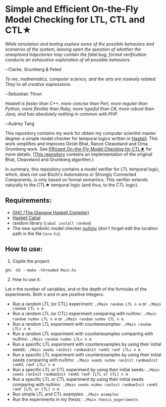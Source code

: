# Simple and Efficient On-the-Fly Model Checking for LTL, CTL and CTL★

_While simulation and testing explore some of the possible behaviors and scenarios of the system, leaving open the question of whether the unexplored trajectories may contain the fatal bug, formal verification conducts an exhaustive exploration of all possible behaviors._

─Clarke, Grumberg & Peled


_To me, mathematics, computer science, and the arts are insanely related. They’re all creative expressions._

─Sebastian Thrun


_Haskell is faster than C++, more concise than Perl, more regular than Python, more flexible than Ruby, more typeful than C#, more robust than Java, and has absolutely nothing in common with PHP._

─Audrey Tang

This repository contains my work for obtain my computer scientist master degree: a simple model checker
for temporal logics written in [Haskell](https://www.haskell.org/).
This work simplifies and improves Girish Bhat, Rance Cleaveland and Orna Grumberg work.
See [Efficient On-the-Fly Model Checking for CTL★](https://www.semanticscholar.org/paper/Eecient-On-the-fly-Model-Checking-for-Ctl-Bhat-Cleaveland/e7dbc6e9ff14c98d61af98247e79a3b2058cbfff) for more details.
([This repository](https://github.com/spidermoy/OnTheFly_ModelChecking) contains an
implementation of the original Bhat, Cleaveland and Grumberg algorithm.)

In summary, this repository contains a model verifier for LTL temporal logic, which, does not use Büchi's 
Automatons or Strongly Connected Components, is only based on formal semantics.
This verifier extends naturally to the CTL★ temporal logic (and thus, to the CTL logic).


## Requirements:

* [GHC (The Glasgow Haskell Compiler)](https://www.haskell.org/ghc/)
* [Haskell Cabal](https://www.haskell.org/cabal/)
* random library (`cabal install random`)
* The new symbolic model checker [nuXmv](https://nuxmv.fbk.eu/)
(don't forget edit the location path in the file `Core.hs`).

## How to use:

1. Copile the project:

`ghc -O2 --make -threaded Main.hs`

2. How to use it:

Let _n_ the number of variables, and _m_ the depth of the formulas of the experiments. Both
_n_ and _m_ are positive integers.

   * Run a random LTL (or CTL) experiment: `./Main random LTL n m` or `./Main random CTL n m`
   * Run a random LTL (or CTL) experiment comparing with nuXmv: `./Main random nuXmv LTL n m` or `./Main random nuXmv CTL n m`
   * Run a random LTL experiment with counterexamples: `./Main random LTLc n m`
   * Run a random LTL experiment with counterexamples comparing with nuXmv: `./Main random nuXmv LTLc n m`
   * Run a specific LTL experiment with counterexamples by using their initial seeds: `./Main seeds ranInit ranNumInit ranKS ranF LTLc n m`
   * Run a specific LTL experiment with counterexamples by using their initial seeds comparing with nuXmv: `./Main seeds nuXmv ranInit ranNumInit ranKS ranF LTLc n m`
   * Run a specific LTL or CTL experiment by using their initial seeds: `./Main seeds ranInit ranNumInit ranKS ranF [LTL or CTL] n m`
   * Run a specific LTL or CTL experiment by using their initial seeds comparing with nuXmv: `./Main seeds nuXmv ranInit ranNumInit ranKS ranF [LTL or CTL] n m`
   * Run simple LTL and CTL examples: `./Main examples`
   * Run the experiments in my thesis: `./Main thesis_experiments` 
